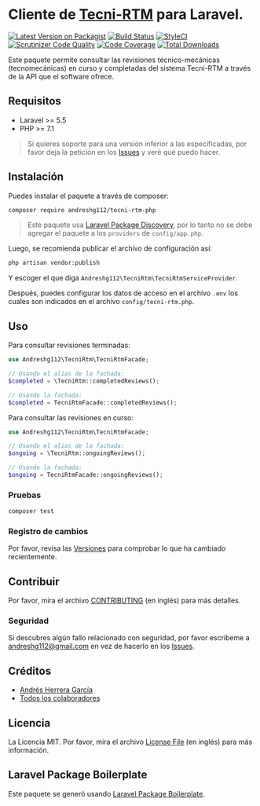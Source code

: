 # Cliente de [Tecni-RTM](http://tecnimaq.com/index.php/tecni-rtm/) para Laravel.

[![Latest Version on Packagist](https://img.shields.io/packagist/v/andreshg112/tecni-rtm-php.svg?style=flat-square)](https://packagist.org/packages/andreshg112/tecni-rtm-php)
[![Build Status](https://travis-ci.com/andreshg112/tecni-rtm-php.svg?branch=master)](https://travis-ci.com/andreshg112/tecni-rtm-php)
[![StyleCI](https://github.styleci.io/repos/178762963/shield?branch=master)](https://github.styleci.io/repos/178762963)
[![Scrutinizer Code Quality](https://scrutinizer-ci.com/g/andreshg112/tecni-rtm-php/badges/quality-score.png?b=master)](https://scrutinizer-ci.com/g/andreshg112/tecni-rtm-php/?branch=master)
[![Code Coverage](https://scrutinizer-ci.com/g/andreshg112/tecni-rtm-php/badges/coverage.png?b=master)](https://scrutinizer-ci.com/g/andreshg112/tecni-rtm-php/?branch=master)
[![Total Downloads](https://img.shields.io/packagist/dt/andreshg112/tecni-rtm-php.svg?style=flat-square)](https://packagist.org/packages/andreshg112/tecni-rtm-php)

Este paquete permite consultar las revisiones técnico-mecánicas (tecnomecánicas) en curso y completadas del sistema Tecni-RTM a través de la API que el software ofrece.

## Requisitos

-   Laravel >= 5.5
-   PHP >= 7.1

> Si quieres soporte para una versión inferior a las especificadas, por favor deja la petición en los [Issues](../../issues) y veré qué puedo hacer.

## Instalación

Puedes instalar el paquete a través de composer:

```bash
composer require andreshg112/tecni-rtm-php
```

> Este paquete usa [Laravel Package Discovery](https://laravel.com/docs/5.5/packages#package-discovery), por lo tanto no se debe agregar el paquete a los `providers` de `config/app.php`.

Luego, se recomienda publicar el archivo de configuración así:

```bash
php artisan vendor:publish
```

Y escoger el que diga `Andreshg112\TecniRtm\TecniRtmServiceProvider`.

Después, puedes configurar los datos de acceso en el archivo `.env` los cuales son indicados en el archivo `config/tecni-rtm.php`.

## Uso

Para consultar revisiones terminadas:

```php
use Andreshg112\TecniRtm\TecniRtmFacade;

// Usando el alias de la fachada:
$completed = \TecniRtm::completedReviews();

// Usando la fachada:
$completed = TecniRtmFacade::completedReviews();
```

Para consultar las revisiones en curso:

```php
use Andreshg112\TecniRtm\TecniRtmFacade;

// Usando el alias de la fachada:
$ongoing = \TecniRtm::ongoingReviews();

// Usando la fachada:
$ongoing = TecniRtmFacade::ongoingReviews();
```

### Pruebas

```bash
composer test
```

### Registro de cambios

Por favor, revisa las [Versiones](../../releases) para comprobar lo que ha cambiado recientemente.

## Contribuir

Por favor, mira el archivo [CONTRIBUTING](CONTRIBUTING.md) (en inglés) para más detalles.

### Seguridad

Si descubres algún fallo relacionado con seguridad, por favor escríbeme a andreshg112@gmail.com en vez de hacerlo en los [Issues](../../issues).

## Créditos

-   [Andrés Herrera García](https://github.com/andreshg112)
-   [Todos los colaboradores](../../contributors)

## Licencia

La Licencia MIT. Por favor, mira el archivo [License File](LICENSE.md) (en inglés) para más información.

## Laravel Package Boilerplate

Este paquete se generó usando [Laravel Package Boilerplate](https://laravelpackageboilerplate.com).

